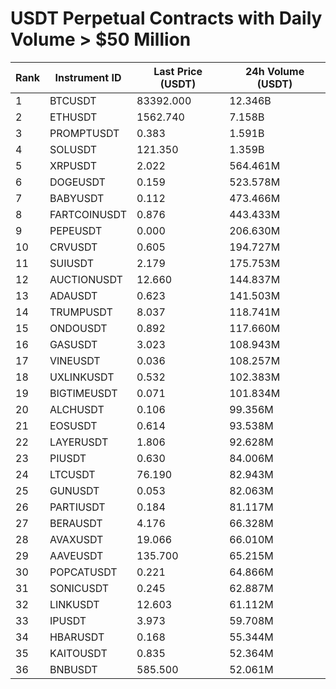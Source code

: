 # USDT Perpetual Contracts with Daily Volume > $50 Million

| Rank | Instrument ID | Last Price (USDT) | 24h Volume (USDT) |
|------|---------------|-------------------|-------------------|
| 1 | BTCUSDT | 83392.000 | 12.346B |
| 2 | ETHUSDT | 1562.740 | 7.158B |
| 3 | PROMPTUSDT | 0.383 | 1.591B |
| 4 | SOLUSDT | 121.350 | 1.359B |
| 5 | XRPUSDT | 2.022 | 564.461M |
| 6 | DOGEUSDT | 0.159 | 523.578M |
| 7 | BABYUSDT | 0.112 | 473.466M |
| 8 | FARTCOINUSDT | 0.876 | 443.433M |
| 9 | PEPEUSDT | 0.000 | 206.630M |
| 10 | CRVUSDT | 0.605 | 194.727M |
| 11 | SUIUSDT | 2.179 | 175.753M |
| 12 | AUCTIONUSDT | 12.660 | 144.837M |
| 13 | ADAUSDT | 0.623 | 141.503M |
| 14 | TRUMPUSDT | 8.037 | 118.741M |
| 15 | ONDOUSDT | 0.892 | 117.660M |
| 16 | GASUSDT | 3.023 | 108.943M |
| 17 | VINEUSDT | 0.036 | 108.257M |
| 18 | UXLINKUSDT | 0.532 | 102.383M |
| 19 | BIGTIMEUSDT | 0.071 | 101.834M |
| 20 | ALCHUSDT | 0.106 | 99.356M |
| 21 | EOSUSDT | 0.614 | 93.538M |
| 22 | LAYERUSDT | 1.806 | 92.628M |
| 23 | PIUSDT | 0.630 | 84.006M |
| 24 | LTCUSDT | 76.190 | 82.943M |
| 25 | GUNUSDT | 0.053 | 82.063M |
| 26 | PARTIUSDT | 0.184 | 81.117M |
| 27 | BERAUSDT | 4.176 | 66.328M |
| 28 | AVAXUSDT | 19.066 | 66.010M |
| 29 | AAVEUSDT | 135.700 | 65.215M |
| 30 | POPCATUSDT | 0.221 | 64.866M |
| 31 | SONICUSDT | 0.245 | 62.887M |
| 32 | LINKUSDT | 12.603 | 61.112M |
| 33 | IPUSDT | 3.973 | 59.708M |
| 34 | HBARUSDT | 0.168 | 55.344M |
| 35 | KAITOUSDT | 0.835 | 52.364M |
| 36 | BNBUSDT | 585.500 | 52.061M |
